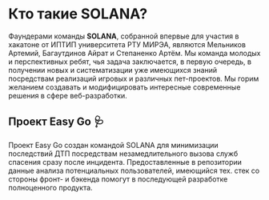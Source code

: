 # Кто такие SOLANA?
Фаундерами команды **SOLANA**, собранной впервые для участия в хакатоне от ИПТИП университета РТУ МИРЭА, являются Мельников Артемий, Багаутдинов Айрат и Степаненко Артём.
Мы команда молодых и перспективных ребят, чья задача заключается, в первую очередь, в получении новых и систематизации уже имеющихся знаний посредствам реализаций игровых и различных пет-проектов. Мы горим желанием создавать и модифицировать интересные современные решения в сфере веб-разработки.
## Проект Easy Go :stethoscope:
Проект Easy Go создан командой SOLANA для минимизации последствий ДТП посредствам незамедлительного вызова служб спасения сразу после инцидента. Предоставленные в репозитории данные анализа потенциальных пользователей, имеющийся тех. стек со стороны фронт- и бэкенда помогут в последующей разработке полноценного продукта.
